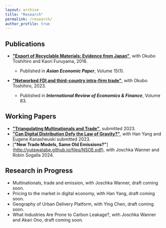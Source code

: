 ```yaml
---
layout: archive
title: "Research"
permalink: /research/
author_profile: true
---
```


## Publications

* [**"Export of Recyclable Materials: Evidence from Japan"**](https://doi.org/10.1162/ASEP_a_00414), with Okubo Toshihiro and Kaori Furuyama, 2016.
  * Published in ***Asian Economic Paper***, Volume 15(1). 

* [**"Networked FDI and third-country intra-firm trade"**](https://doi.org/10.1016/j.iref.2022.10.003), with Okubo Toshihiro, 2023.
  * Published in ***International Review of Economics & Finance***, Volume 83. 

## Working Papers

* [**"Triangulating Multinationals and Trade"**](http://yutawatabe.github.io/files/triangulation2023.pdf), submitted 2023.
* [**"Can Digital Distribution Defy the Law of Gravity?"**](http://yutawatabe.github.io/files/Gravity_in_Steam2023.pdf), with Han Yang and Eugene Kanasheuski submitted 2023.
* [**"New Trade Models, Same Old Emissions?"**] (http://yutawatabe.github.io/files/NSOE.pdf), with Joschka Wanner and Robin Sogalla 2024.
## Research in Progress

* Multinationals, trade and emission, with Joschka Wanner, draft coming soon.
* Pricing to the market in digital economy, with Han Yang, draft coming soon.
* Geography of Urban Delivery Platform, with Ying Chen, draft coming soon.
* What Industries Are Prone to Carbon Leakage?, with Joschka Wanner and Akari Ono, draft coming soon.
